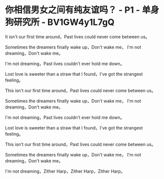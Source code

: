 # 你相信男女之间有纯友谊吗？ - P1 - 单身狗研究所 - BV1GW4y1L7gQ

It isn't our first time around，Past lives could never come between us。

Sometimes the dreamers finally wake up，Don't wake me， I'm not dreaming，Don't wake me。

 I'm not dreaming，Past lives couldn't ever hold me down。

Lost love is sweeter than a straw that I found，I've got the strangest feeling。

This isn't our first time around，Past lives could never come between us。

Sometimes the dreamers finally wake up，Don't wake me， I'm not dreaming，Don't wake me。

 I'm not dreaming，Past lives couldn't ever hold me down。

Lost love is sweeter than a straw that I found，I've got the strangest feeling。

This isn't our first time around，Past lives could never come between us。

Sometimes the dreamers finally wake up，Don't wake me， I'm not dreaming，Don't wake me。

 I'm not dreaming，Zither Harp，Zither Harp，Zither Harp。


